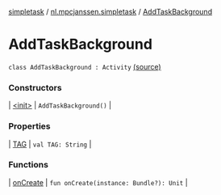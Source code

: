 [simpletask](../../index.md) / [nl.mpcjanssen.simpletask](../index.md) / [AddTaskBackground](.)

# AddTaskBackground

`class AddTaskBackground : Activity` [(source)](https://github.com/mpcjanssen/simpletask-android/blob/master/src/main/java/nl/mpcjanssen/simpletask/AddTaskBackground.kt#L44)

### Constructors

| [&lt;init&gt;](-init-.md) | `AddTaskBackground()` |

### Properties

| [TAG](-t-a-g.md) | `val TAG: String` |

### Functions

| [onCreate](on-create.md) | `fun onCreate(instance: Bundle?): Unit` |

